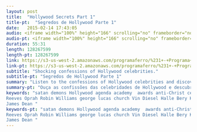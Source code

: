 ```yaml
---
layout: post
title:  "Hollywood Secrets Part 1"
title-pt:  "Segredos de Hollywood Parte 1"
date:   2015-02-14 17:43:05
audio: <iframe width="100%" height="166" scrolling="no" frameborder="no" src="https://w.soundcloud.com/player/?url=https%3A//api.soundcloud.com/tracks/191936695&amp;color=ff5500&amp;auto_play=false&amp;hide_related=false&amp;show_comments=true&amp;show_user=true&amp;show_reposts=false"></iframe>
audio-pt: <iframe width="100%" height="166" scrolling="no" frameborder="no" src="https://w.soundcloud.com/player/?url=https%3A//api.soundcloud.com/tracks/191936695&amp;color=ff5500&amp;auto_play=false&amp;hide_related=false&amp;show_comments=true&amp;show_user=true&amp;show_reposts=false"></iframe>
duration: 55:31
length: 128267599
length-pt: 128267599
link: https://s3-us-west-2.amazonaws.com/programaferro/%231+-+Programa+Ferro+14022015.mp3
link-pt: https://s3-us-west-2.amazonaws.com/programaferro/%231+-+Programa+Ferro+14022015.mp3
subtitle: "Shocking confessions of Hollywood celebrities."
subtitle-pt: "Segredos de Hollywood Parte 1"
summary: "Listen to the confessions of Hollywood celebrities and discover how they are being used by demonic spirits to usher in the end time agenda of anti-Christ."
summary-pt: "Ouça as confissões das celebridades de Hollywood e descubra como eles estão sendo usados por espíritos demoníacos para mostrar a agenda dos finais dos tempos e a vinda do anti-cristo."
keywords: "satan demons Hollywood agenda academy  awards anti-Christ celebrity movie film Johnny Depp Denzel Washington Fairuza Balk Sandra Bullock possessed alester crowly anton levay Keanu 
Reeves Oprah Robin Williams george lucas church Vin Diesel Halle Bery Kevin Bacon Susan Sarandon Rosie O'Donnel Marilyn Monroe 
James Dean "
keywords-pt: "satan demons Hollywood agenda academy  awards anti-Christ celebrity movie film Johnny Depp Denzel Washington Fairuza Balk Sandra Bullock possessed alester crowly anton levay Keanu 
Reeves Oprah Robin Williams george lucas church Vin Diesel Halle Bery Kevin Bacon Susan Sarandon Rosie O'Donnel Marilyn Monroe 
James Dean "
---
```

